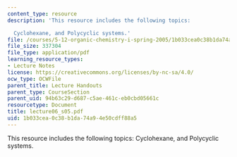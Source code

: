 ```yaml
---
content_type: resource
description: 'This resource includes the following topics:

  Cyclohexane, and Polycyclic systems.'
file: /courses/5-12-organic-chemistry-i-spring-2005/1b033cea0c38b1da74a94e50cdff88a5_lecture06_s05.pdf
file_size: 337304
file_type: application/pdf
learning_resource_types:
- Lecture Notes
license: https://creativecommons.org/licenses/by-nc-sa/4.0/
ocw_type: OCWFile
parent_title: Lecture Handouts
parent_type: CourseSection
parent_uid: 94b63c29-d687-c5ae-461c-eb0cbd05661c
resourcetype: Document
title: lecture06_s05.pdf
uid: 1b033cea-0c38-b1da-74a9-4e50cdff88a5
---
```

This resource includes the following topics:
Cyclohexane, and Polycyclic systems.